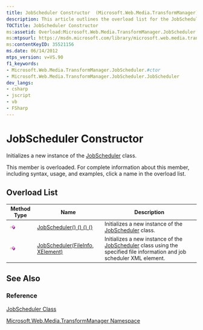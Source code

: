 ```yaml
---
title: JobScheduler Constructor  (Microsoft.Web.Media.TransformManager)
description: This article outlines the overload list for the JobScheduler constructor, with links to reference materials.
TOCTitle: JobScheduler Constructor
ms:assetid: Overload:Microsoft.Web.Media.TransformManager.JobScheduler.#ctor
ms:mtpsurl: https://msdn.microsoft.com/library/microsoft.web.media.transformmanager.jobscheduler.jobscheduler(v=VS.90)
ms:contentKeyID: 35521156
ms.date: 06/14/2012
mtps_version: v=VS.90
f1_keywords:
- Microsoft.Web.Media.TransformManager.JobScheduler.#ctor
- Microsoft.Web.Media.TransformManager.JobScheduler.JobScheduler
dev_langs:
- csharp
- jscript
- vb
- FSharp
---
```


# JobScheduler Constructor

Initializes a new instance of the [JobScheduler](jobscheduler-class-microsoft-web-media-transformmanager.md) class.

This member is overloaded. For complete information about this member, including syntax, usage, and examples, click a name in the overload list.

## Overload List

|Method Type|Name|Description|
|--- |--- |--- |
|![Public method](images/Hh125771.pubmethod(en-us,VS.90).gif "Public method")|[JobScheduler() () () ()](jobscheduler-constructor-microsoft-web-media-transformmanager_1.md)|Initializes a new instance of the [JobScheduler](jobscheduler-class-microsoft-web-media-transformmanager.md) class.|
|![Public method](images/Hh125771.pubmethod(en-us,VS.90).gif "Public method")|[JobScheduler(FileInfo, XElement)](jobscheduler-constructor-fileinfo-xelement-microsoft-web-media-transformmanager.md)|Initializes a new instance of the [JobScheduler](jobscheduler-class-microsoft-web-media-transformmanager.md) class using the specified file information and job scheduler XML element.|

## See Also

### Reference

[JobScheduler Class](jobscheduler-class-microsoft-web-media-transformmanager.md)

[Microsoft.Web.Media.TransformManager Namespace](microsoft-web-media-transformmanager-namespace.md)

